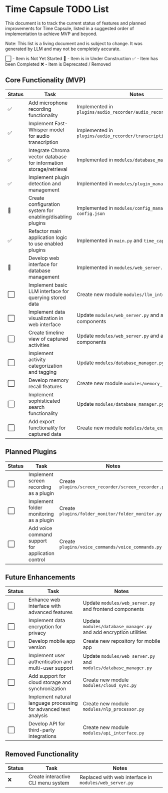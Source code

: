 # Time Capsule TODO List

This document is to track the current status of features and planned improvements for Time Capsule, listed in a suggested order of implementation to achieve MVP and beyond.

Note: This list is a living document and is subject to change. It was generated by LLM and may not be completely accurate.

⬜ - Item is Not Yet Started
🚧 - Item is in Under Construction
✅ - Item has been Completed
❌ - Item is Deprecated / Removed

## Core Functionality (MVP)

| Status | Task | Notes |
|--------|------|-------|
| ✅ | Add microphone recording functionality | Implemented in `plugins/audio_recorder/audio_recorder.py` |
| ✅ | Implement Fast-Whisper model for audio transcription | Implemented in `plugins/audio_recorder/transcription_service.py` |
| ✅ | Integrate Chroma vector database for information storage/retrieval | Implemented in `modules/database_manager.py` |
| ✅ | Implement plugin detection and management | Implemented in `modules/plugin_manager.py` |
| 🚧 | Create configuration system for enabling/disabling plugins | Implemented in `modules/config_manager.py` and `config.json` |
| ✅ | Refactor main application logic to use enabled plugins | Implemented in `main.py` and `time_capsule.py` |
| 🚧 | Develop web interface for database management | Implemented in `modules/web_server.py` |
| ⬜ | Implement basic LLM interface for querying stored data | Create new module `modules/llm_interface.py` |
| ⬜ | Implement data visualization in web interface | Update `modules/web_server.py` and add frontend components |
| ⬜ | Create timeline view of captured activities | Update `modules/web_server.py` and add frontend components |
| ⬜ | Implement activity categorization and tagging | Update `modules/database_manager.py` |
| ⬜ | Develop memory recall features | Create new module `modules/memory_recall.py` |
| ⬜ | Implement sophisticated search functionality | Update `modules/database_manager.py` |
| ⬜ | Add export functionality for captured data | Create new module `modules/data_exporter.py` |

## Planned Plugins

| Status | Task | Notes |
|--------|------|-------|
| ⬜ | Implement screen recording as a plugin | Create `plugins/screen_recorder/screen_recorder.py` |
| ⬜ | Implement folder monitoring as a plugin | Create `plugins/folder_monitor/folder_monitor.py` |
| ⬜ | Add voice command support for application control | Create `plugins/voice_commands/voice_commands.py` |

## Future Enhancements

| Status | Task | Notes |
|--------|------|-------|
| ⬜ | Enhance web interface with advanced features | Update `modules/web_server.py` and frontend components |
| ⬜ | Implement data encryption for privacy | Update `modules/database_manager.py` and add encryption utilities |
| ⬜ | Develop mobile app version | Create new repository for mobile app |
| ⬜ | Implement user authentication and multi-user support | Update `modules/web_server.py` and `modules/database_manager.py` |
| ⬜ | Add support for cloud storage and synchronization | Create new module `modules/cloud_sync.py` |
| ⬜ | Implement natural language processing for advanced text analysis | Create new module `modules/nlp_processor.py` |
| ⬜ | Develop API for third-party integrations | Create new module `modules/api_interface.py` |

## Removed Functionality

| Status | Task | Notes |
|--------|------|-------|
| ❌ | Create interactive CLI menu system | Replaced with web interface in `modules/web_server.py` |
